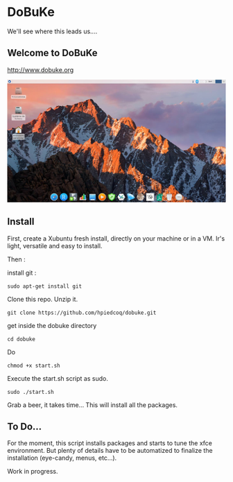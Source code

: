# DoBuKe
We'll see where this leads us....

## Welcome to DoBuKe

http://www.dobuke.org

![DoBuKe screenshot](Images/Dobuke_pic.jpg "DoBuKe's interface")

## Install

First, create a Xubuntu fresh install, directly on your machine or in a VM.
Ir's light, versatile and easy to install.

Then : 

install git :
```
sudo apt-get install git
```

Clone this repo. Unzip it.
```
git clone https://github.com/hpiedcoq/dobuke.git
```
get inside the dobuke directory
```
cd dobuke
```
Do
```
chmod +x start.sh
```
Execute the start.sh script as sudo.
```
sudo ./start.sh
```

Grab a beer, it takes time...
This will install all the packages.

## To Do...

For the moment, this script installs packages and starts to tune the xfce environment.
But plenty of details have to be automatized to finalize the installation (eye-candy, menus, etc...).

Work in progress.



